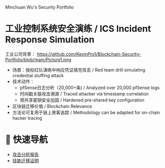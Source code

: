  Minchuan Wu's Security Portfolio
# 工业控制系统安全演练 / ICS Incident Response Simulation
工业公司背景： https://github.com/KevinPro1/Blockchain-Security-Portfolio/blob/main/Picture1.png

- 场景：授权红队演练中响应凭证填充攻击 / Red team drill simulating credential stuffing attack  
- 技术动作：  
  - pfSense日志分析（20,000+条) / Analyzed over 20,000 pfSense logs 
  - 时间戳关联攻击溯源 / Traced attacker via timestamp correlation  
  - 预共享密钥安全加固 / Hardened pre-shared key configuration  
- 区块链迁移价值 / Blockchain Relevance
- 方法论可复用于链上黑客追踪 / Methodology can be adapted for on-chain hacker tracing
 

# 🔗 快速导航
- [攻击分析报告](Industrial-Control-Security/docs/Attack_Analysis.md)  
- [技能迁移证明](Blockchain-Migration_Report.md)  
